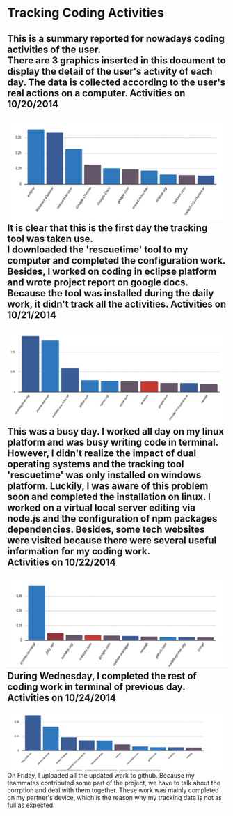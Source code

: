 Tracking Coding Activities
=============================
This is a summary reported for nowadays coding activities of the user. <br>
There are 3 graphics inserted in this document to display the detail of the user's activity of each day. The data is collected according to the user's real actions on a computer. 
Activities on 10/20/2014
-----------------------------
![](https://github.com/WenjingGong/csc-510-rescue-time/raw/master/10-20.png)
It is clear that this is the first day the tracking tool was taken use. <br>
I downloaded the 'rescuetime' tool to my computer and completed the configuration work. Besides, I worked on coding in eclipse platform and wrote project report on google docs. Because the tool was installed during the daily work, it didn't track all the activities.
Activities on 10/21/2014
-----------------------------
![](https://github.com/WenjingGong/csc-510-rescue-time/raw/master/10-21.png)
This was a busy day. I worked all day on my linux platform and was busy writing code in terminal. However, I didn't realize the impact of dual operating systems and the tracking tool 'rescuetime' was only installed on windows platform. Luckily, I was aware of this problem soon and completed the installation on linux. I worked on a virtual local server editing via node.js and the configuration of npm packages dependencies. Besides, some tech websites were visited because there were several useful information for my coding work. <br>
Activities on 10/22/2014
----------------------------
![](https://github.com/WenjingGong/csc-510-rescue-time/raw/master/10-22.png)
During Wednesday, I completed the rest of coding work in terminal of previous day. <br>
Activities on 10/24/2014
----------------------------
![](https://github.com/WenjingGong/csc-510-rescue-time/raw/master/10-24.png)
On Friday, I uploaded all the updated work to github. Because my teammates contributed some part of the project, we have to talk about the corrption and deal with them together. These work was mainly completed on my partner's device, which is the reason why my tracking data is not as full as expected. <br>
